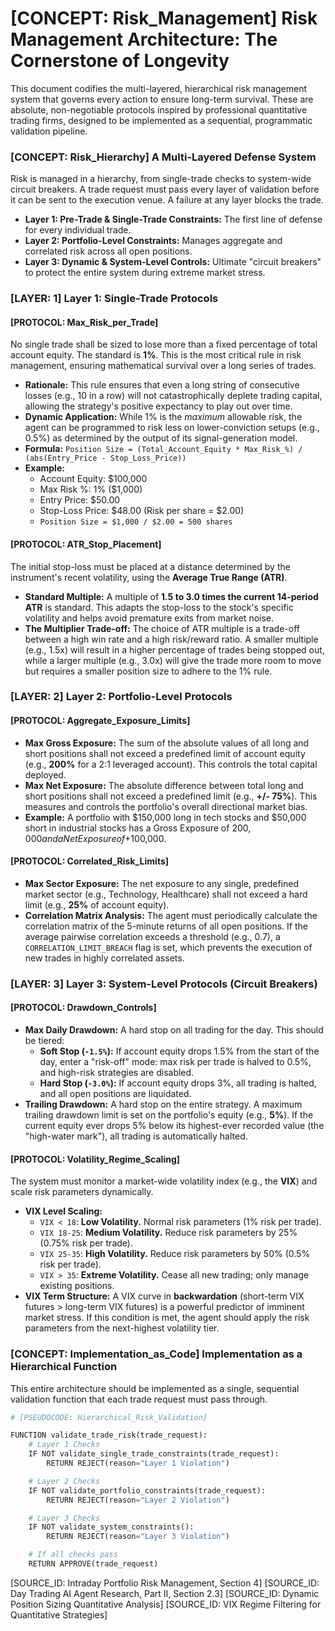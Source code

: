 # [CONCEPT: Risk_Management] Risk Management Architecture: The Cornerstone of Longevity

This document codifies the multi-layered, hierarchical risk management system that governs every action to ensure long-term survival. These are absolute, non-negotiable protocols inspired by professional quantitative trading firms, designed to be implemented as a sequential, programmatic validation pipeline.

### [CONCEPT: Risk_Hierarchy] A Multi-Layered Defense System

Risk is managed in a hierarchy, from single-trade checks to system-wide circuit breakers. A trade request must pass every layer of validation before it can be sent to the execution venue. A failure at any layer blocks the trade.

- **Layer 1: Pre-Trade & Single-Trade Constraints:** The first line of defense for every individual trade.
- **Layer 2: Portfolio-Level Constraints:** Manages aggregate and correlated risk across all open positions.
- **Layer 3: Dynamic & System-Level Controls:** Ultimate "circuit breakers" to protect the entire system during extreme market stress.

### [LAYER: 1] Layer 1: Single-Trade Protocols

#### [PROTOCOL: Max_Risk_per_Trade]
No single trade shall be sized to lose more than a fixed percentage of total account equity. The standard is **1%**. This is the most critical rule in risk management, ensuring mathematical survival over a long series of trades.

- **Rationale:** This rule ensures that even a long string of consecutive losses (e.g., 10 in a row) will not catastrophically deplete trading capital, allowing the strategy's positive expectancy to play out over time.
- **Dynamic Application:** While 1% is the *maximum* allowable risk, the agent can be programmed to risk less on lower-conviction setups (e.g., 0.5%) as determined by the output of its signal-generation model.
- **Formula:** `Position Size = (Total_Account_Equity * Max_Risk_%) / (abs(Entry_Price - Stop_Loss_Price))`
- **Example:**
    - Account Equity: $100,000
    - Max Risk %: 1% ($1,000)
    - Entry Price: $50.00
    - Stop-Loss Price: $48.00 (Risk per share = $2.00)
    - `Position Size = $1,000 / $2.00 = 500 shares`

#### [PROTOCOL: ATR_Stop_Placement]
The initial stop-loss must be placed at a distance determined by the instrument's recent volatility, using the **Average True Range (ATR)**.

- **Standard Multiple:** A multiple of **1.5 to 3.0 times the current 14-period ATR** is standard. This adapts the stop-loss to the stock's specific volatility and helps avoid premature exits from market noise.
- **The Multiplier Trade-off:** The choice of ATR multiple is a trade-off between a high win rate and a high risk/reward ratio. A smaller multiple (e.g., 1.5x) will result in a higher percentage of trades being stopped out, while a larger multiple (e.g., 3.0x) will give the trade more room to move but requires a smaller position size to adhere to the 1% rule.

### [LAYER: 2] Layer 2: Portfolio-Level Protocols

#### [PROTOCOL: Aggregate_Exposure_Limits]
- **Max Gross Exposure:** The sum of the absolute values of all long and short positions shall not exceed a predefined limit of account equity (e.g., **200%** for a 2:1 leveraged account). This controls the total capital deployed.
- **Max Net Exposure:** The absolute difference between total long and short positions shall not exceed a predefined limit (e.g., **+/- 75%**). This measures and controls the portfolio's overall directional market bias.
- **Example:** A portfolio with $150,000 long in tech stocks and $50,000 short in industrial stocks has a Gross Exposure of $200,000 and a Net Exposure of +$100,000.

#### [PROTOCOL: Correlated_Risk_Limits]
- **Max Sector Exposure:** The net exposure to any single, predefined market sector (e.g., Technology, Healthcare) shall not exceed a hard limit (e.g., **25%** of account equity).
- **Correlation Matrix Analysis:** The agent must periodically calculate the correlation matrix of the 5-minute returns of all open positions. If the average pairwise correlation exceeds a threshold (e.g., 0.7), a `CORRELATION_LIMIT_BREACH` flag is set, which prevents the execution of new trades in highly correlated assets.

### [LAYER: 3] Layer 3: System-Level Protocols (Circuit Breakers)

#### [PROTOCOL: Drawdown_Controls]
- **Max Daily Drawdown:** A hard stop on all trading for the day. This should be tiered:
    - **Soft Stop (`-1.5%`):** If account equity drops 1.5% from the start of the day, enter a "risk-off" mode: max risk per trade is halved to 0.5%, and high-risk strategies are disabled.
    - **Hard Stop (`-3.0%`):** If account equity drops 3%, all trading is halted, and all open positions are liquidated.
- **Trailing Drawdown:** A hard stop on the entire strategy. A maximum trailing drawdown limit is set on the portfolio's equity (e.g., **5%**). If the current equity ever drops 5% below its highest-ever recorded value (the "high-water mark"), all trading is automatically halted.

#### [PROTOCOL: Volatility_Regime_Scaling]
The system must monitor a market-wide volatility index (e.g., the **VIX**) and scale risk parameters dynamically.

- **VIX Level Scaling:**
  - `VIX < 18`: **Low Volatility.** Normal risk parameters (1% risk per trade).
  - `VIX 18-25`: **Medium Volatility.** Reduce risk parameters by 25% (0.75% risk per trade).
  - `VIX 25-35`: **High Volatility.** Reduce risk parameters by 50% (0.5% risk per trade).
  - `VIX > 35`: **Extreme Volatility.** Cease all new trading; only manage existing positions.
- **VIX Term Structure:** A VIX curve in **backwardation** (short-term VIX futures > long-term VIX futures) is a powerful predictor of imminent market stress. If this condition is met, the agent should apply the risk parameters from the next-highest volatility tier.

### [CONCEPT: Implementation_as_Code] Implementation as a Hierarchical Function

This entire architecture should be implemented as a single, sequential validation function that each trade request must pass through.

```python
# [PSEUDOCODE: Hierarchical_Risk_Validation]

FUNCTION validate_trade_risk(trade_request):
    # Layer 1 Checks
    IF NOT validate_single_trade_constraints(trade_request):
        RETURN REJECT(reason="Layer 1 Violation")

    # Layer 2 Checks
    IF NOT validate_portfolio_constraints(trade_request):
        RETURN REJECT(reason="Layer 2 Violation")

    # Layer 3 Checks
    IF NOT validate_system_constraints():
        RETURN REJECT(reason="Layer 3 Violation")

    # If all checks pass
    RETURN APPROVE(trade_request)
```

[SOURCE_ID: Intraday Portfolio Risk Management, Section 4]
[SOURCE_ID: Day Trading AI Agent Research, Part II, Section 2.3]
[SOURCE_ID: Dynamic Position Sizing Quantitative Analysis]
[SOURCE_ID: VIX Regime Filtering for Quantitative Strategies]